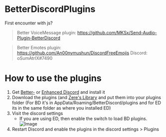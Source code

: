 # BetterDiscordPlugins
First encounter with js?

>Better VoiceMessage plugin: https://github.com/MKSx/Send-Audio-Plugin-BetterDiscord

>Better Emotes plugin: https://github.com/An00nymushun/DiscordFreeEmojis
Discord: oSumAtrIX#7490

# How to use the plugins
1. Get [Better-](https://enhanceddiscord.com) or [Enhanced Discord](https://betterdiscord.net/) and install it
1. Download the plugins (and [Zere's Library](https://raw.githubusercontent.com/rauenzi/BDPluginLibrary/master/release/0PluginLibrary.plugin.js) and put them into your plugins folder (For BD it's in AppData/Roaming/BetterDiscord/plugins and for ED its in the same folder as where you installed ED)
1. Visit the discord settings
	* If you are using ED, then enable the switch to load BD plugins. ![Image](https://i.imgur.com/BPzTLS4.png)
1. Restart Discord and enable the plugins in the discord settings > Plugins

